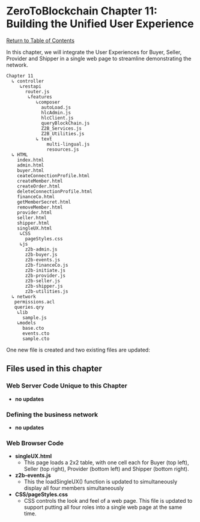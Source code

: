 # ZeroToBlockchain Chapter 11: Building the Unified User Experience

[Return to Table of Contents](../README.pdf)

In this chapter, we will integrate the User Experiences for Buyer, Seller, Provider and Shipper in a single web page to streamline demonstrating the network. 

```
Chapter 11
  ↳ controller
     ↳restapi
       router.js
        ↳features
           ↳composer
             autoLoad.js
             hlcAdmin.js
             hlcClient.js
             queryBlockChain.js
             Z2B_Services.js
             Z2B_Utilities.js
           ↳ text
               multi-lingual.js
               resources.js
  ↳ HTML
    index.html
    admin.html
    buyer.html
    ceateConnectionProfile.html
    createMember.html
    createOrder.html
    deleteConnectionProfile.html
    financeCo.html
    getMemberSecret.html
    removeMember.html
    provider.html
    seller.html
    shipper.html
    singleUX.html
     ↳CSS
       pageStyles.css
     ↳js
       z2b-admin.js
       z2b-buyer.js
       z2b-events.js
       z2b-financeCo.js
       z2b-initiate.js
       z2b-provider.js
       z2b-seller.js
       z2b-shipper.js
       z2b-utilities.js
  ↳ network
   permissions.acl
   queries.qry
    ↳lib
      sample.js
    ↳models
      base.cto
      events.cto
      sample.cto
```
One new file is created and two existing files are updated:

## Files used in this chapter
### Web Server Code Unique to this Chapter
 - **no updates**

### Defining the business network
 
 - **no updates**
 

### Web Browser Code 
 - **singleUX.html**
   - This page loads a 2x2 table, with one cell each for Buyer (top left), Seller (top right), Provider (bottom left) and Shipper (bottom right).
 - **z2b-events.js**
   - This the loadSingleUX() function is updated to simultaneously display all four members simultaneously
 - **CSS/pageStyles.css**
   - CSS controls the look and feel of a web page. This file is updated to support putting all four roles into a single web page at the same time.